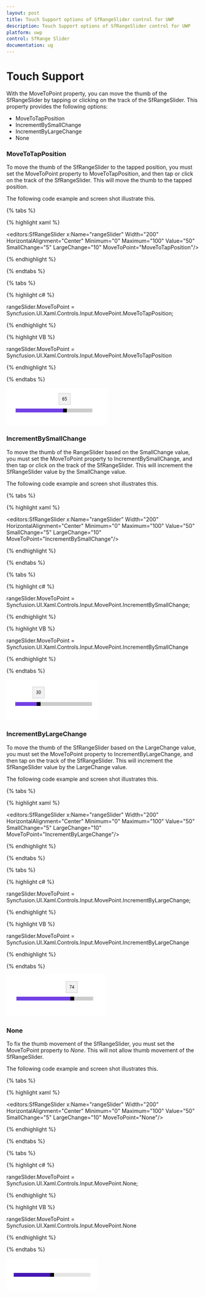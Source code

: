 ```yaml
---
layout: post
title: Touch Support options of SfRangeSlider control for UWP
description: Touch Support options of SfRangeSlider control for UWP
platform: uwp
control: SfRange Slider 
documentation: ug
---
```


# Touch Support

With the MoveToPoint property, you can move the thumb of the SfRangeSlider by tapping or clicking on the track of the SfRangeSlider. This property provides the following options:

* MoveToTapPosition
* IncrementBySmallChange
* IncrementByLargeChange
* None



### MoveToTapPosition

To move the thumb of the SfRangeSlider to the tapped position, you must set the MoveToPoint property to MoveToTapPosition, and then tap or click on the track of the SfRangeSlider. This will move the thumb to the tapped position.

The following code example and screen shot illustrate this.

{% tabs %}

{% highlight xaml %}

<editors:SfRangeSlider x:Name="rangeSlider" Width="200" HorizontalAlignment="Center" Minimum="0" Maximum="100" Value="50" SmallChange="5" LargeChange="10" MoveToPoint="MoveToTapPosition"/>

{% endhighlight %}

{% endtabs %}

{% tabs %}

{% highlight c# %}

 rangeSlider.MoveToPoint = Syncfusion.UI.Xaml.Controls.Input.MovePoint.MoveToTapPosition;

{% endhighlight %}

{% highlight VB %}

 rangeSlider.MoveToPoint = Syncfusion.UI.Xaml.Controls.Input.MovePoint.MoveToTapPosition

{% endhighlight %}

{% endtabs %}

![RangeSlider MoveToPoint view](Touch-Support_images/Touch-Support_img1.png)

### IncrementBySmallChange

To move the thumb of the RangeSlider based on the SmallChange value, you must set the MoveToPoint property to IncrementBySmallChange, and then tap or click on the track of the SfRangeSlider. This will increment the SfRangeSlider value by the SmallChange value.

The following code example and screen shot illustrates this.

{% tabs %}

{% highlight xaml %}

<editors:SfRangeSlider x:Name="rangeSlider" Width="200" HorizontalAlignment="Center" Minimum="0" Maximum="100" Value="50" SmallChange="5" LargeChange="10" MoveToPoint="IncrementBySmallChange"/>

{% endhighlight %}

{% endtabs %}

{% tabs %}

{% highlight c# %}

 rangeSlider.MoveToPoint = Syncfusion.UI.Xaml.Controls.Input.MovePoint.IncrementBySmallChange;

{% endhighlight %}

{% highlight VB %}

 rangeSlider.MoveToPoint = Syncfusion.UI.Xaml.Controls.Input.MovePoint.IncrementBySmallChange

{% endhighlight %}

{% endtabs %}

![RangeSlider MoveToPoint IncrementBySmallChange view](Touch-Support_images/Touch-Support_img2.png)

### IncrementByLargeChange

To move the thumb of the SfRangeSlider based on the LargeChange value, you must set the MoveToPoint property to IncrementByLargeChange, and then tap on the track of the SfRangeSlider. This will increment the SfRangeSlider value by the LargeChange value.

The following code example and screen shot illustrates this.


{% tabs %}

{% highlight xaml %}

<editors:SfRangeSlider x:Name="rangeSlider" Width="200" HorizontalAlignment="Center" Minimum="0" Maximum="100" Value="50" SmallChange="5" LargeChange="10" MoveToPoint="IncrementByLargeChange"/>

{% endhighlight %}

{% endtabs %}

{% tabs %}

{% highlight c# %}

  rangeSlider.MoveToPoint = Syncfusion.UI.Xaml.Controls.Input.MovePoint.IncrementByLargeChange;

{% endhighlight %}

{% highlight VB %}

  rangeSlider.MoveToPoint = Syncfusion.UI.Xaml.Controls.Input.MovePoint.IncrementByLargeChange

{% endhighlight %}

{% endtabs %}

![RangeSlider MoveToPoint IncrementByLargeChange view](Touch-Support_images/Touch-Support_img3.png)

### None

To fix the thumb movement of the SfRangeSlider, you must set the MoveToPoint property to _None_. This will not allow thumb movement of the SfRangeSlider.

The following code example and screen shot illustrates this.

{% tabs %}

{% highlight xaml %}

<editors:SfRangeSlider x:Name="rangeSlider" Width="200" HorizontalAlignment="Center" Minimum="0" Maximum="100" Value="50" SmallChange="5" LargeChange="10" MoveToPoint="None"/>

{% endhighlight %}

{% endtabs %}

{% tabs %}

{% highlight c# %}

   rangeSlider.MoveToPoint = Syncfusion.UI.Xaml.Controls.Input.MovePoint.None;

{% endhighlight %}

{% highlight VB %}

   rangeSlider.MoveToPoint = Syncfusion.UI.Xaml.Controls.Input.MovePoint.None


{% endhighlight %}

{% endtabs %}

![RangeSlider MoveToPoint None view](Touch-Support_images/Touch-Support_img4.png)





